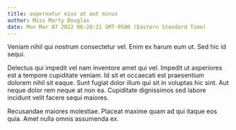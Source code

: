 ```yaml
---
title: aspernatur eius at aut minus
author: Miss Marty Douglas
date: Mon Mar 07 2022 06:28:21 GMT-0500 (Eastern Standard Time)
---
```

Veniam nihil qui nostrum consectetur vel. Enim ex harum eum ut. Sed hic id sequi.

 Delectus qui impedit vel nam inventore amet qui vel. Impedit ut asperiores est a tempore cupiditate veniam. Id sit et occaecati est praesentium dolorem nihil sit eaque. Sunt fugiat dolor illum qui sit in voluptas hic sint. Aut neque dolor rem neque at non ea. Cupiditate dignissimos sed labore incidunt velit facere sequi maiores.

 Recusandae maiores molestiae. Placeat maxime quam ad qui itaque eos quia. Amet nulla omnis assumenda ex.